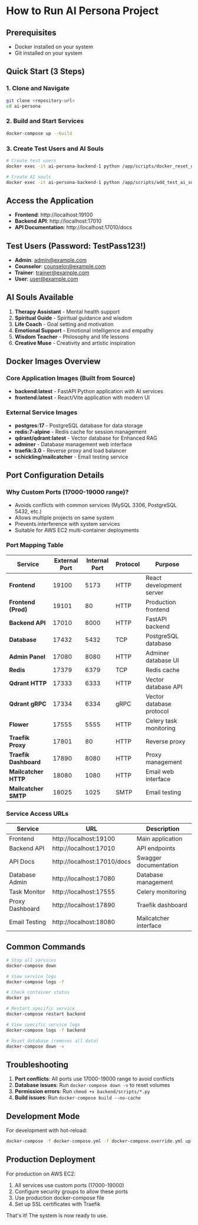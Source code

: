 # How to Run AI Persona Project

## Prerequisites
- Docker installed on your system
- Git installed on your system

## Quick Start (3 Steps)

### 1. Clone and Navigate
```bash
git clone <repository-url>
cd ai-persona
```

### 2. Build and Start Services
```bash
docker-compose up --build
```

### 3. Create Test Users and AI Souls
```bash
# Create test users
docker exec -it ai-persona-backend-1 python /app/scripts/docker_reset_users.py

# Create AI souls
docker exec -it ai-persona-backend-1 python /app/scripts/add_test_ai_souls.py admin@example.com
```

## Access the Application

- **Frontend**: http://localhost:19100
- **Backend API**: http://localhost:17010
- **API Documentation**: http://localhost:17010/docs

## Test Users (Password: TestPass123!)

- **Admin**: admin@example.com
- **Counselor**: counselor@example.com
- **Trainer**: trainer@example.com
- **User**: user@example.com

## AI Souls Available

1. **Therapy Assistant** - Mental health support
2. **Spiritual Guide** - Spiritual guidance and wisdom
3. **Life Coach** - Goal setting and motivation
4. **Emotional Support** - Emotional intelligence and empathy
5. **Wisdom Teacher** - Philosophy and life lessons
6. **Creative Muse** - Creativity and artistic inspiration

## Docker Images Overview

### Core Application Images (Built from Source)
- **backend:latest** - FastAPI Python application with AI services
- **frontend:latest** - React/Vite application with modern UI

### External Service Images
- **postgres:17** - PostgreSQL database for data storage
- **redis:7-alpine** - Redis cache for session management
- **qdrant/qdrant:latest** - Vector database for Enhanced RAG
- **adminer** - Database management web interface
- **traefik:3.0** - Reverse proxy and load balancer
- **schickling/mailcatcher** - Email testing service

## Port Configuration Details

### Why Custom Ports (17000-19000 range)?
- Avoids conflicts with common services (MySQL 3306, PostgreSQL 5432, etc.)
- Allows multiple projects on same system
- Prevents interference with system services
- Suitable for AWS EC2 multi-container deployments

### Port Mapping Table

| Service | External Port | Internal Port | Protocol | Purpose |
|---------|---------------|---------------|----------|---------|
| **Frontend** | 19100 | 5173 | HTTP | React development server |
| **Frontend (Prod)** | 19101 | 80 | HTTP | Production frontend |
| **Backend API** | 17010 | 8000 | HTTP | FastAPI backend |
| **Database** | 17432 | 5432 | TCP | PostgreSQL database |
| **Admin Panel** | 17080 | 8080 | HTTP | Adminer database UI |
| **Redis** | 17379 | 6379 | TCP | Redis cache |
| **Qdrant HTTP** | 17333 | 6333 | HTTP | Vector database API |
| **Qdrant gRPC** | 17334 | 6334 | gRPC | Vector database protocol |
| **Flower** | 17555 | 5555 | HTTP | Celery task monitoring |
| **Traefik Proxy** | 17801 | 80 | HTTP | Reverse proxy |
| **Traefik Dashboard** | 17890 | 8080 | HTTP | Proxy management |
| **Mailcatcher HTTP** | 18080 | 1080 | HTTP | Email web interface |
| **Mailcatcher SMTP** | 18025 | 1025 | SMTP | Email testing |

### Service Access URLs

| Service | URL | Description |
|---------|-----|-------------|
| Frontend | http://localhost:19100 | Main application |
| Backend API | http://localhost:17010 | API endpoints |
| API Docs | http://localhost:17010/docs | Swagger documentation |
| Database Admin | http://localhost:17080 | Database management |
| Task Monitor | http://localhost:17555 | Celery monitoring |
| Proxy Dashboard | http://localhost:17890 | Traefik dashboard |
| Email Testing | http://localhost:18080 | Mailcatcher interface |

## Common Commands

```bash
# Stop all services
docker-compose down

# View service logs
docker-compose logs -f

# Check container status
docker ps

# Restart specific service
docker-compose restart backend

# View specific service logs
docker-compose logs -f backend

# Reset database (removes all data)
docker-compose down -v
```

## Troubleshooting

1. **Port conflicts**: All ports use 17000-19000 range to avoid conflicts
2. **Database issues**: Run `docker-compose down -v` to reset volumes
3. **Permission errors**: Run `chmod +x backend/scripts/*.py`
4. **Build issues**: Run `docker-compose build --no-cache`

## Development Mode

For development with hot-reload:
```bash
docker-compose -f docker-compose.yml -f docker-compose.override.yml up --build
```

## Production Deployment

For production on AWS EC2:
1. All services use custom ports (17000-19000)
2. Configure security groups to allow these ports
3. Use production docker-compose file
4. Set up SSL certificates with Traefik

That's it! The system is now ready to use.
